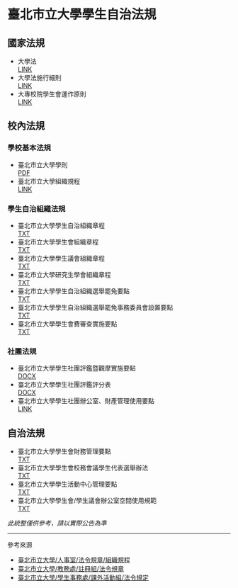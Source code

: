 # 臺北市立大學學生自治法規

## 國家法規
- 大學法  
  [LINK](https://law.moj.gov.tw/LawClass/LawAll.aspx?pcode=H0030001)
- 大學法施行細則  
  [LINK](https://law.moj.gov.tw/LawClass/LawAll.aspx?pcode=H0030028)
- 大專校院學生會運作原則  
  [LINK](https://www.yda.gov.tw/docDetail.aspx?uid=119&pid=58&docid=225)

## 校內法規
### 學校基本法規
- 臺北市立大學學則  
  [PDF](https://reg.utaipei.edu.tw/var/file/31/1031/img/593519611.pdf)
- 臺北市立大學組織規程  
  [LINK](https://personnel.utaipei.edu.tw/p/412-1010-11.php)

### 學生自治組織法規
- 臺北市立大學學生自治組織章程  
  [TXT](https://github.com/utaipei-sa/regulations/blob/main/%E5%AD%B8%E7%94%9F%E8%87%AA%E6%B2%BB%E7%B5%84%E7%B9%94%E7%AB%A0%E7%A8%8B/%E5%AD%B8%E7%94%9F%E8%87%AA%E6%B2%BB%E7%B5%84%E7%B9%94%E7%AB%A0%E7%A8%8B.txt)
- 臺北市立大學學生會組織章程  
  [TXT](https://github.com/utaipei-sa/regulations/blob/main/%E5%AD%B8%E7%94%9F%E6%9C%83%E7%B5%84%E7%B9%94%E7%AB%A0%E7%A8%8B/%E5%AD%B8%E7%94%9F%E6%9C%83%E7%B5%84%E7%B9%94%E7%AB%A0%E7%A8%8B.txt)
- 臺北市立大學學生議會組織章程  
  [TXT](https://github.com/utaipei-sa/regulations/blob/main/%E5%AD%B8%E7%94%9F%E8%AD%B0%E6%9C%83%E7%B5%84%E7%B9%94%E7%AB%A0%E7%A8%8B/%E5%AD%B8%E7%94%9F%E8%AD%B0%E6%9C%83%E7%B5%84%E7%B9%94%E7%AB%A0%E7%A8%8B.txt)
- 臺北市立大學研究生學會組織章程  
  [TXT](https://github.com/utaipei-sa/regulations/blob/main/%E7%A0%94%E7%A9%B6%E7%94%9F%E5%AD%B8%E6%9C%83%E7%B5%84%E7%B9%94%E7%AB%A0%E7%A8%8B/%E7%A0%94%E7%A9%B6%E7%94%9F%E5%AD%B8%E6%9C%83%E7%B5%84%E7%B9%94%E7%AB%A0%E7%A8%8B.txt)
- 臺北市立大學學生自治組織選舉罷免要點  
  [TXT](https://github.com/utaipei-sa/regulations/blob/main/%E5%AD%B8%E7%94%9F%E8%87%AA%E6%B2%BB%E7%B5%84%E7%B9%94%E9%81%B8%E8%88%89%E7%BD%B7%E5%85%8D%E8%A6%81%E9%BB%9E/%E5%AD%B8%E7%94%9F%E8%87%AA%E6%B2%BB%E7%B5%84%E7%B9%94%E9%81%B8%E8%88%89%E7%BD%B7%E5%85%8D%E8%A6%81%E9%BB%9E.txt)
- 臺北市立大學學生自治組織選舉罷免事務委員會設置要點  
  [TXT](https://github.com/utaipei-sa/regulations/blob/main/%E5%AD%B8%E7%94%9F%E9%81%B8%E5%A7%94%E6%9C%83%E8%A8%AD%E7%BD%AE%E8%A6%81%E9%BB%9E/%E5%AD%B8%E7%94%9F%E8%87%AA%E6%B2%BB%E7%B5%84%E7%B9%94%E9%81%B8%E5%A7%94%E6%9C%83%E8%A8%AD%E7%BD%AE%E8%A6%81%E9%BB%9E.txt)
- 臺北市立大學學生會費審查實施要點  
  [TXT](https://github.com/utaipei-sa/regulations/blob/main/%E5%AD%B8%E7%94%9F%E6%9C%83%E8%B2%BB%E5%AF%A9%E6%9F%A5%E5%AF%A6%E6%96%BD%E8%A6%81%E9%BB%9E/%E5%AD%B8%E7%94%9F%E6%9C%83%E8%B2%BB%E5%AF%A9%E6%9F%A5%E5%AF%A6%E6%96%BD%E8%A6%81%E9%BB%9E.txt)

### 社團法規
- 臺北市立大學學生社團評鑑暨觀摩實施要點  
  [DOCX](https://activity.utaipei.edu.tw/var/file/35/1035/img/632002242.docx)
- 臺北市立大學學生社團評鑑評分表  
  [DOCX](https://activity.utaipei.edu.tw/var/file/35/1035/img/507478018.docx)
- 臺北市立大學學生社團辦公室、財產管理使用要點  
  [LINK](https://activity.utaipei.edu.tw/p/405-1035-101989,c3.php)

## 自治法規
- 臺北市立大學學生會財務管理要點  
  [TXT](https://github.com/utaipei-sa/regulations/blob/main/%E5%AD%B8%E7%94%9F%E6%9C%83%E8%B2%A1%E5%8B%99%E7%AE%A1%E7%90%86%E8%A6%81%E9%BB%9E/%E5%AD%B8%E7%94%9F%E6%9C%83%E8%B2%A1%E5%8B%99%E7%AE%A1%E7%90%86%E8%A6%81%E9%BB%9E.txt)
- 臺北市立大學學生會校務會議學生代表選舉辦法  
  [TXT](https://github.com/utaipei-sa/regulations/blob/main/%E5%AD%B8%E7%94%9F%E6%9C%83%E6%A0%A1%E5%8B%99%E6%9C%83%E8%AD%B0%E5%AD%B8%E4%BB%A3%E9%81%B8%E8%88%89%E8%BE%A6%E6%B3%95/%E5%AD%B8%E7%94%9F%E6%9C%83%E6%A0%A1%E5%8B%99%E6%9C%83%E8%AD%B0%E5%AD%B8%E7%94%9F%E4%BB%A3%E8%A1%A8%E9%81%B8%E8%88%89%E8%BE%A6%E6%B3%95.txt)
- 臺北市立大學學生活動中心管理要點  
  [TXT](https://github.com/utaipei-sa/regulations/blob/main/%E5%AD%B8%E7%94%9F%E6%B4%BB%E5%8B%95%E4%B8%AD%E5%BF%83%E7%AE%A1%E7%90%86%E8%A6%81%E9%BB%9E/%E5%AD%B8%E7%94%9F%E6%B4%BB%E5%8B%95%E4%B8%AD%E5%BF%83%E7%AE%A1%E7%90%86%E8%A6%81%E9%BB%9E.txt)
- 臺北市立大學學生會/學生議會辦公室空間使用規範  
  [TXT](https://github.com/utaipei-sa/regulations/blob/main/%E5%AD%B8%E7%94%9F%E6%9C%83%E8%BE%A6%E4%BD%BF%E7%94%A8%E8%A6%8F%E7%AF%84/%E5%AD%B8%E7%94%9F%E6%9C%83%E5%AD%B8%E7%94%9F%E8%AD%B0%E6%9C%83%E8%BE%A6%E5%85%AC%E5%AE%A4%E7%A9%BA%E9%96%93%E4%BD%BF%E7%94%A8%E8%A6%8F%E7%AF%84.txt)

_此統整僅供參考，請以實際公告為準_

---
參考來源
- [臺北市立大學/人事室/法令規章/組織規程](https://personnel.utaipei.edu.tw/p/412-1010-11.php)
- [臺北市立大學/教務處/註冊組/法令規章](https://reg.utaipei.edu.tw/p/412-1031-2.php?Lang=zh-tw)
- [臺北市立大學/學生事務處/課外活動組/法令規定](https://activity.utaipei.edu.tw/p/412-1035-3.php)

